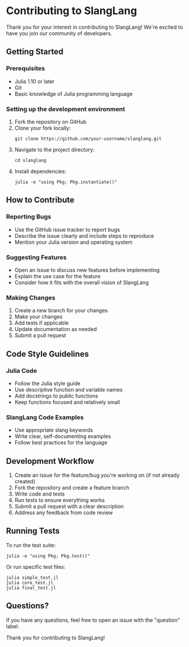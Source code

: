 # Contributing to SlangLang

Thank you for your interest in contributing to SlangLang! We're excited to have you join our community of developers.

## Getting Started

### Prerequisites
- Julia 1.10 or later
- Git
- Basic knowledge of Julia programming language

### Setting up the development environment

1. Fork the repository on GitHub
2. Clone your fork locally:
   ```
   git clone https://github.com/your-username/slanglang.git
   ```
3. Navigate to the project directory:
   ```
   cd slanglang
   ```
4. Install dependencies:
   ```
   julia -e "using Pkg; Pkg.instantiate()"
   ```

## How to Contribute

### Reporting Bugs
- Use the GitHub issue tracker to report bugs
- Describe the issue clearly and include steps to reproduce
- Mention your Julia version and operating system

### Suggesting Features
- Open an issue to discuss new features before implementing
- Explain the use case for the feature
- Consider how it fits with the overall vision of SlangLang

### Making Changes
1. Create a new branch for your changes
2. Make your changes
3. Add tests if applicable
4. Update documentation as needed
5. Submit a pull request

## Code Style Guidelines

### Julia Code
- Follow the Julia style guide
- Use descriptive function and variable names
- Add docstrings to public functions
- Keep functions focused and relatively small

### SlangLang Code Examples
- Use appropriate slang keywords
- Write clear, self-documenting examples
- Follow best practices for the language

## Development Workflow

1. Create an issue for the feature/bug you're working on (if not already created)
2. Fork the repository and create a feature branch
3. Write code and tests
4. Run tests to ensure everything works
5. Submit a pull request with a clear description
6. Address any feedback from code review

## Running Tests

To run the test suite:
```
julia -e "using Pkg; Pkg.test()"
```

Or run specific test files:
```
julia simple_test.jl
julia core_test.jl
julia final_test.jl
```

## Questions?

If you have any questions, feel free to open an issue with the "question" label.

Thank you for contributing to SlangLang!